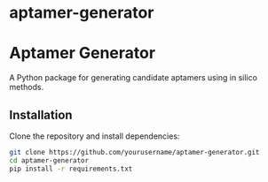 # aptamer-generator

# Aptamer Generator

A Python package for generating candidate aptamers using in silico methods.

## Installation

Clone the repository and install dependencies:

```bash
git clone https://github.com/yourusername/aptamer-generator.git
cd aptamer-generator
pip install -r requirements.txt
```

